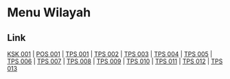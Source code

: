 # Menu Wilayah

## Link

[KSK 001](https://github.com/gigit-pemilu/pemilu-2024-99-luar-negeri/tree/main/pileg-dpr/hitung-suara/sub/99-luar-negeri/sub/39-doha-qatar/sub/01-doha-qatar/sub/0001-doha-qatar/sub/015-ksk-001)
 | 
[POS 001](https://github.com/gigit-pemilu/pemilu-2024-99-luar-negeri/tree/main/pileg-dpr/hitung-suara/sub/99-luar-negeri/sub/39-doha-qatar/sub/01-doha-qatar/sub/0001-doha-qatar/sub/001-pos-001)
 | 
[TPS 001](https://github.com/gigit-pemilu/pemilu-2024-99-luar-negeri/tree/main/pileg-dpr/hitung-suara/sub/99-luar-negeri/sub/39-doha-qatar/sub/01-doha-qatar/sub/0001-doha-qatar/sub/002-tps-001)
 | 
[TPS 002](https://github.com/gigit-pemilu/pemilu-2024-99-luar-negeri/tree/main/pileg-dpr/hitung-suara/sub/99-luar-negeri/sub/39-doha-qatar/sub/01-doha-qatar/sub/0001-doha-qatar/sub/003-tps-002)
 | 
[TPS 003](https://github.com/gigit-pemilu/pemilu-2024-99-luar-negeri/tree/main/pileg-dpr/hitung-suara/sub/99-luar-negeri/sub/39-doha-qatar/sub/01-doha-qatar/sub/0001-doha-qatar/sub/004-tps-003)
 | 
[TPS 004](https://github.com/gigit-pemilu/pemilu-2024-99-luar-negeri/tree/main/pileg-dpr/hitung-suara/sub/99-luar-negeri/sub/39-doha-qatar/sub/01-doha-qatar/sub/0001-doha-qatar/sub/005-tps-004)
 | 
[TPS 005](https://github.com/gigit-pemilu/pemilu-2024-99-luar-negeri/tree/main/pileg-dpr/hitung-suara/sub/99-luar-negeri/sub/39-doha-qatar/sub/01-doha-qatar/sub/0001-doha-qatar/sub/006-tps-005)
 | 
[TPS 006](https://github.com/gigit-pemilu/pemilu-2024-99-luar-negeri/tree/main/pileg-dpr/hitung-suara/sub/99-luar-negeri/sub/39-doha-qatar/sub/01-doha-qatar/sub/0001-doha-qatar/sub/007-tps-006)
 | 
[TPS 007](https://github.com/gigit-pemilu/pemilu-2024-99-luar-negeri/tree/main/pileg-dpr/hitung-suara/sub/99-luar-negeri/sub/39-doha-qatar/sub/01-doha-qatar/sub/0001-doha-qatar/sub/008-tps-007)
 | 
[TPS 008](https://github.com/gigit-pemilu/pemilu-2024-99-luar-negeri/tree/main/pileg-dpr/hitung-suara/sub/99-luar-negeri/sub/39-doha-qatar/sub/01-doha-qatar/sub/0001-doha-qatar/sub/009-tps-008)
 | 
[TPS 009](https://github.com/gigit-pemilu/pemilu-2024-99-luar-negeri/tree/main/pileg-dpr/hitung-suara/sub/99-luar-negeri/sub/39-doha-qatar/sub/01-doha-qatar/sub/0001-doha-qatar/sub/010-tps-009)
 | 
[TPS 010](https://github.com/gigit-pemilu/pemilu-2024-99-luar-negeri/tree/main/pileg-dpr/hitung-suara/sub/99-luar-negeri/sub/39-doha-qatar/sub/01-doha-qatar/sub/0001-doha-qatar/sub/011-tps-010)
 | 
[TPS 011](https://github.com/gigit-pemilu/pemilu-2024-99-luar-negeri/tree/main/pileg-dpr/hitung-suara/sub/99-luar-negeri/sub/39-doha-qatar/sub/01-doha-qatar/sub/0001-doha-qatar/sub/012-tps-011)
 | 
[TPS 012](https://github.com/gigit-pemilu/pemilu-2024-99-luar-negeri/tree/main/pileg-dpr/hitung-suara/sub/99-luar-negeri/sub/39-doha-qatar/sub/01-doha-qatar/sub/0001-doha-qatar/sub/013-tps-012)
 | 
[TPS 013](https://github.com/gigit-pemilu/pemilu-2024-99-luar-negeri/tree/main/pileg-dpr/hitung-suara/sub/99-luar-negeri/sub/39-doha-qatar/sub/01-doha-qatar/sub/0001-doha-qatar/sub/014-tps-013)

